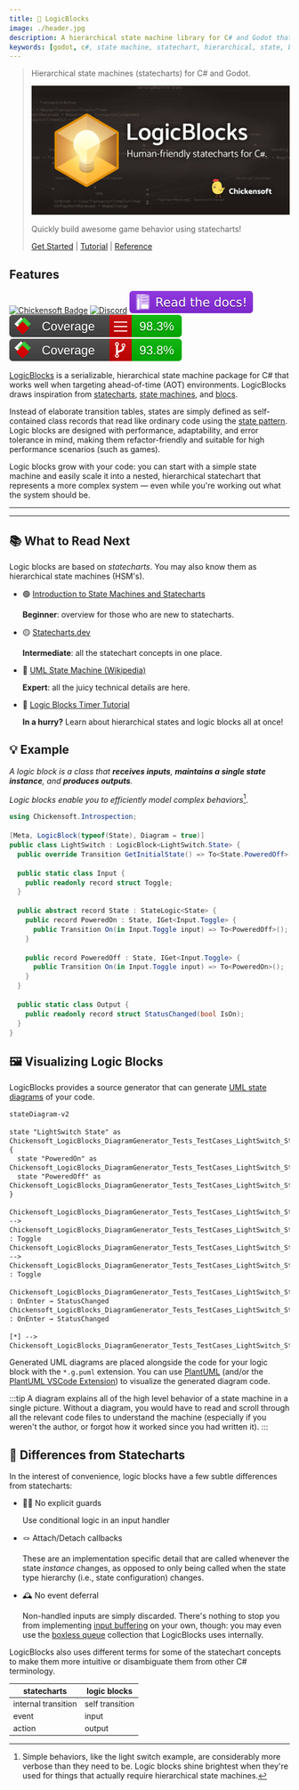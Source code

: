 ```yaml
---
title: 🧠 LogicBlocks
image: ./header.jpg
description: A hierarchical state machine library for C# and Godot that makes it easy to create complex game states and behaviors.
keywords: [godot, c#, state machine, statechart, hierarchical, state, behavior, game]
---
```


<blockquote>
Hierarchical state machines (statecharts) for C# and Godot.

![LogicBlocks allows you to create reactive, hierarchical state machines for Godot games in a type-safe way.](./header.jpg)

Quickly build awesome game behavior using statecharts!

[Get Started](04_basics/) | [Tutorial](tutorial/) | [Reference](reference/)

</blockquote>

## Features

[![Chickensoft Badge][chickensoft-badge]][chickensoft-website] [![Discord][discord-badge]][discord] [![Read the docs][read-the-docs-badge]][docs] ![line coverage][line-coverage] ![branch coverage][branch-coverage]

[LogicBlocks] is a serializable, hierarchical state machine package for C# that works well when targeting ahead-of-time (AOT) environments. LogicBlocks draws inspiration from [statecharts], [state machines][state-machines], and [blocs][bloc-pattern].

Instead of elaborate transition tables, states are simply defined as self-contained class records that read like ordinary code using the [state pattern][state-pattern]. Logic blocks are designed with performance, adaptability, and error tolerance in mind, making them refactor-friendly and suitable for high performance scenarios (such as games).

Logic blocks grow with your code: you can start with a simple state machine and easily scale it into a nested, hierarchical statechart that represents a more complex system — even while you're working out what the system should be.

---

<FancyImage
  alt=""
  src="/img/chickensoft/logic_blocks.png"
  widthOverride="200px"
/>

---

## 📚 What to Read Next

Logic blocks are based on _statecharts_. You may also know them as hierarchical state machines (HSM's).

- 🟢 [Introduction to State Machines and Statecharts][xstate-intro]

  **Beginner**: overview for those who are new to statecharts.

- 🟡 [Statecharts.dev][statecharts]

  **Intermediate**: all the statechart concepts in one place.

- 🔴 [UML State Machine (Wikipedia)][UML]

  **Expert**: all the juicy technical details are here.

- 🔵 [Logic Blocks Timer Tutorial](./tutorial/)

  **In a hurry?** Learn about hierarchical states and logic blocks all at once!

## 💡 Example

_A logic block is a class that **receives inputs**, **maintains a single state instance**, and **produces outputs**._

_Logic blocks enable you to efficiently model complex behaviors_[^1].

```csharp
using Chickensoft.Introspection;

[Meta, LogicBlock(typeof(State), Diagram = true)]
public class LightSwitch : LogicBlock<LightSwitch.State> {
  public override Transition GetInitialState() => To<State.PoweredOff>();

  public static class Input {
    public readonly record struct Toggle;
  }

  public abstract record State : StateLogic<State> {
    public record PoweredOn : State, IGet<Input.Toggle> {
      public Transition On(in Input.Toggle input) => To<PoweredOff>();
    }

    public record PoweredOff : State, IGet<Input.Toggle> {
      public Transition On(in Input.Toggle input) => To<PoweredOn>();
    }
  }

  public static class Output {
    public readonly record struct StatusChanged(bool IsOn);
  }
}
```

## 🖼️ Visualizing Logic Blocks

LogicBlocks provides a source generator that can generate [UML state diagrams][UML] of your code.

```mermaid
stateDiagram-v2

state "LightSwitch State" as Chickensoft_LogicBlocks_DiagramGenerator_Tests_TestCases_LightSwitch_State {
  state "PoweredOn" as Chickensoft_LogicBlocks_DiagramGenerator_Tests_TestCases_LightSwitch_State_PoweredOn
  state "PoweredOff" as Chickensoft_LogicBlocks_DiagramGenerator_Tests_TestCases_LightSwitch_State_PoweredOff
}

Chickensoft_LogicBlocks_DiagramGenerator_Tests_TestCases_LightSwitch_State_PoweredOff --> Chickensoft_LogicBlocks_DiagramGenerator_Tests_TestCases_LightSwitch_State_PoweredOn : Toggle
Chickensoft_LogicBlocks_DiagramGenerator_Tests_TestCases_LightSwitch_State_PoweredOn --> Chickensoft_LogicBlocks_DiagramGenerator_Tests_TestCases_LightSwitch_State_PoweredOff : Toggle

Chickensoft_LogicBlocks_DiagramGenerator_Tests_TestCases_LightSwitch_State_PoweredOff : OnEnter → StatusChanged
Chickensoft_LogicBlocks_DiagramGenerator_Tests_TestCases_LightSwitch_State_PoweredOn : OnEnter → StatusChanged

[*] --> Chickensoft_LogicBlocks_DiagramGenerator_Tests_TestCases_LightSwitch_State_PoweredOff
```

Generated UML diagrams are placed alongside the code for your logic block with the `*.g.puml` extension. You can use [PlantUML] (and/or the [PlantUML VSCode Extension]) to visualize the generated diagram code.

:::tip
A diagram explains all of the high level behavior of a state machine in a single picture. Without a diagram, you would have to read and scroll through all the relevant code files to understand the machine (especially if you weren't the author, or forgot how it worked since you had written it).
:::

## 🤫 Differences from Statecharts

In the interest of convenience, logic blocks have a few subtle differences from statecharts:

- 💂‍♀️ No explicit guards

  Use conditional logic in an input handler

- 🪢 Attach/Detach callbacks

  These are an implementation specific detail that are called whenever the state _instance_ changes, as opposed to only being called when the state type hierarchy (i.e., state configuration) changes.

- 🕰️ No event deferral

  Non-handled inputs are simply discarded. There's nothing to stop you from implementing [input buffering] on your own, though: you may even use the [boxless queue] collection that LogicBlocks uses internally.

LogicBlocks also uses different terms for some of the statechart concepts to make them more intuitive or disambiguate them from other C# terminology.

| statecharts         | logic blocks    |
| ------------------- | --------------- |
| internal transition | self transition |
| event               | input           |
| action              | output          |

[^1]: Simple behaviors, like the light switch example, are considerably more verbose than they need to be. Logic blocks shine brightest when they're used for things that actually require hierarchical state machines.

[chickensoft-badge]: https://raw.githubusercontent.com/chickensoft-games/chickensoft_site/main/static/img/badges/chickensoft_badge.svg
[chickensoft-website]: /
[discord-badge]: https://raw.githubusercontent.com/chickensoft-games/chickensoft_site/main/static/img/badges/discord_badge.svg
[discord]: https://discord.gg/gSjaPgMmYW
[read-the-docs-badge]: https://raw.githubusercontent.com/chickensoft-games/chickensoft_site/main/static/img/badges/read_the_docs_badge.svg
[docs]: ./
[branch-coverage]: https://raw.githubusercontent.com/chickensoft-games/LogicBlocks/main/Chickensoft.LogicBlocks.Tests/badges/branch_coverage.svg
[line-coverage]: https://raw.githubusercontent.com/chickensoft-games/LogicBlocks/main/Chickensoft.LogicBlocks.Tests/badges/line_coverage.svg
[xstate-intro]: https://xstate.js.org/docs/guides/introduction-to-state-machines-and-statecharts/
[statecharts]: https://statecharts.dev/
[UML]: https://en.wikipedia.org/wiki/UML_state_machine
[PlantUML VSCode Extension]: https://marketplace.visualstudio.com/items?itemName=jebbs.plantuml
[PlantUML]: https://plantuml.com/
[input buffering]: https://supersmashbros.fandom.com/wiki/Input_Buffering
[boxless queue]: https://github.com/chickensoft-games/Collections?tab=readme-ov-file#boxless-queue
[LogicBlocks]: https://github.com/chickensoft-games/LogicBlocks
[bloc-pattern]: https://www.flutteris.com/blog/en/reactive-programming-streams-bloc
[state-machines]: https://en.wikipedia.org/wiki/Finite-state_machine
[state-pattern]: https://en.wikipedia.org/wiki/State_pattern
